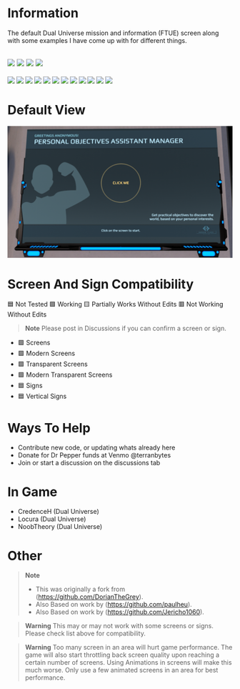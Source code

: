 # Information
 The default Dual Universe mission and information (FTUE) screen along with some examples I have come up with for different things.  

[![](https://img.shields.io/badge/DU-1.0.11-green?style=for-the-badge&logo=steam)](https://store.steampowered.com/app/2000270/Dual_Universe/)
[![](https://img.shields.io/badge/CODE-LUA-purple?style=for-the-badge&logo=lua)](#)
[![](https://img.shields.io/badge/Maintained-YES-green?style=for-the-badge)](#)
![](https://komarev.com/ghpvc/?username=DU-FTUE-Objectives-Screen&style=for-the-badge)
---
[![](https://img.shields.io/github/issues/locuradu/DU-FTUE-Objectives-Screen?style=flat-square&label=ISSUES)](#)
[![](https://img.shields.io/github/issues-closed/locuradu/DU-FTUE-Objectives-Screen?style=flat-square&label=ISSUES)](#)
[![](https://img.shields.io/github/watchers/locuradu/DU-FTUE-Objectives-Screen?style=flat-square&label=WATCHERS)](#)
[![](https://img.shields.io/github/stars/locuradu/DU-FTUE-Objectives-Screen?style=flat-square&label=STARS)](#)
[![](https://img.shields.io/github/forks/locuradu/DU-FTUE-Objectives-Screen?style=flat-square&label=FORKS)](#)
[![](https://img.shields.io/github/commit-activity/m/locuradu/DU-FTUE-Objectives-Screen?style=flat-square&label=COMMIT%20ACTIVITY)](#)
[![](https://img.shields.io/github/discussions/locuradu/DU-FTUE-Objectives-Screen?label=DISCUSSIONS&style=flat-square)](#)
[![](https://img.shields.io/github/last-commit/locuradu/DU-FTUE-Objectives-Screen?label=LAST%20COMMIT&style=flat-square)](#)
[![](https://img.shields.io/github/contributors/locuradu/DU-FTUE-Objectives-Screen?label=CONTRIBUTORS&style=flat-square)](#)
[![](https://img.shields.io/github/releases/locuradu/DU-FTUE-Objectives-Screen?label=RELEASES&style=flat-square)](#)
[![](https://img.shields.io/github/repo-size/LocuraDU/DU-FTUE-Objectives-Screen?label=REPO%20SIZE&style=flat-square)](#)
[![](https://img.shields.io/github/license/LocuraDU/DU-FTUE-Objectives-Screen?label=LICENSE&style=flat-square)](#)

# Default View
![Image of Screen](images/du_assistant_screen.png?raw=true)

# Screen And Sign Compatibility
:blue_square: Not Tested :green_square: Working :yellow_square: Partially Works Without Edits :red_square: Not Working Without Edits
> **Note**
> Please post in Discussions if you can confirm a screen or sign.
- :green_square: Screens
- :green_square: Modern Screens
- :green_square: Transparent Screens
- :green_square: Modern Transparent Screens
- :blue_square: Signs
- :blue_square: Vertical Signs

# Ways To Help
- Contribute new code, or updating whats already here
- Donate for Dr Pepper funds at Venmo @terranbytes
- Join or start a discussion on the discussions tab

# In Game
- CredenceH (Dual Universe)
- Locura (Dual Universe)
- NoobTheory (Dual Universe)

# Other
> **Note**
> - This was originally a fork from (https://github.com/DorianTheGrey).
> - Also Based on work by (https://github.com/paulheu).
> - Also Based on work by (https://github.com/Jericho1060).

> **Warning**
> This may or may not work with some screens or signs. Please check list above for compatibility.

> **Warning**
> Too many screen in an area will hurt game performance. The game will also start throttling back screen quality upon reaching a certain number of screens. Using Animations in screens will make this much worse. Only use a few animated screens in an area for best performance.
